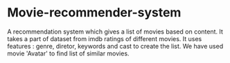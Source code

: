 # Movie-recommender-system
A recommendation system which gives a list of movies based on content.
It takes a part of dataset from imdb ratings of different movies.
It uses features : genre, diretor, keywords and cast to create the list.
We have used movie 'Avatar' to find list of similar movies.
